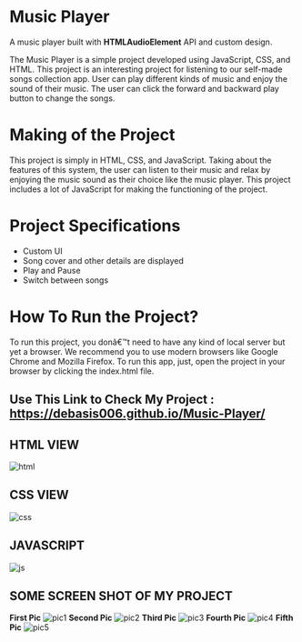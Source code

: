 # Music Player

A music player built with **HTMLAudioElement** API and custom design.

The Music Player is a simple project developed using JavaScript, CSS, and HTML. This project is an interesting project for listening to our self-made songs collection app. User can play different kinds of music and enjoy the sound of their music. The user can click the forward and backward play button to change the songs. 


# Making of the Project

This project is simply in HTML, CSS, and JavaScript. Taking about the features of this system, the user can listen to their music and relax by enjoying the music sound as their choice like the music player. This project includes a lot of JavaScript for making the functioning of the project.

# Project Specifications

+ Custom UI
+ Song cover and other details are displayed
+ Play and Pause
+ Switch between songs

# How To Run the Project?

To run this project, you donâ€™t need to have any kind of local server but yet a browser. We recommend you to use modern browsers like Google Chrome and Mozilla Firefox. To run this app, just, open the project in your browser by clicking the index.html file. 


## **Use This Link to Check My Project :** https://debasis006.github.io/Music-Player/


## HTML VIEW

![html](https://user-images.githubusercontent.com/64883709/112756798-6c873000-9004-11eb-9653-cbed8a71b498.png)

## CSS VIEW

![css](https://user-images.githubusercontent.com/64883709/112756800-6e50f380-9004-11eb-9772-50c5c851049a.png)

## JAVASCRIPT

![js](https://user-images.githubusercontent.com/64883709/112756804-701ab700-9004-11eb-892a-cd7b9c13c809.png)

## SOME SCREEN SHOT OF MY PROJECT

**First Pic**
![pic1](https://user-images.githubusercontent.com/64883709/112756824-7f016980-9004-11eb-8fa7-f3288df67e6f.png)
**Second Pic**
![pic2](https://user-images.githubusercontent.com/64883709/112756828-8163c380-9004-11eb-8efc-7d4d2c89438e.png)
**Third Pic**
![pic3](https://user-images.githubusercontent.com/64883709/112756834-845eb400-9004-11eb-8dfd-ed9c9a26aaee.png)
**Fourth Pic**
![pic4](https://user-images.githubusercontent.com/64883709/112756839-86c10e00-9004-11eb-8109-601a4f978d33.png)
**Fifth Pic**
![pic5](https://user-images.githubusercontent.com/64883709/112756845-89236800-9004-11eb-9640-5318cfb80a58.png)
